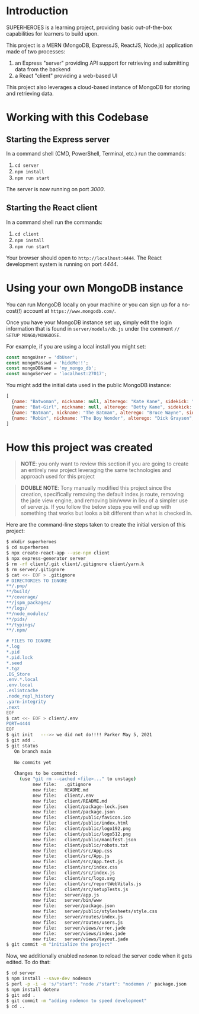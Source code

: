 # Introduction

SUPERHEROES is a learning project, providing basic out-of-the-box capabilities
for learners to build upon.

This project is a MERN (MongoDB, ExpressJS, ReactJS, Node.js) application made
of two processes:
   1. an Express "server" providing API support for retrieving and submitting
   data from the backend
   1. a React "client" providing a web-based UI

This project also leverages a cloud-based instance of MongoDB for storing
and retrieving data.

# Working with this Codebase
## Starting the Express server

In a command shell (CMD, PowerShell, Terminal, etc.) run the commands:
1. `cd server`
1. `npm install`
1. `npm run start`

The server is now running on port *3000*.

## Starting the React client

In a command shell run the commands:
1. `cd client`
1. `npm install`
1. `npm run start`

Your browser should open to `http://localhost:4444`.  The React development
system is running on port *4444*.

# Using your own MongoDB instance

You can run MongoDB locally on your machine or you can sign up for a no-cost(!)
account at `https://www.mongodb.com/`.

Once you have your MongoDB instance set up, simply edit the login information
that is found in `server/models/db.js` under the comment `// SETUP MONGO/MONGOOSE`.

For example, if you are using a local install you might set:

```js
const mongoUser = 'dbUser';
const mongoPasswd = 'hideMe!!';
const mongoDBName = 'my_mongo_db';
const mongoServer = 'localhost:27017';
```

You might add the initial data used in the public MongoDB instance:

```js
[
  {name: "Batwoman", nickname: null, alterego: "Kate Kane", sidekick: "Batgirl"},
  {name: "Bat-Girl", nickname: null, alterego: "Betty Kane", sidekick: null},
  {name: "Batman", nickname: "The Batman", alterego: "Bruce Wayne", sidekick: "Robin"},
  {name: "Robin", nickname: "The Boy Wonder", alterego: "Dick Grayson", sidekick: null},
]
```

# How this project was created

> **NOTE**: you only want to review this section if you are going to create
an entirely new project leveraging the same technologies and approach used for
this project

> **DOUBLE NOTE**: Tony manually modified this project since the creation, specifically removing the default index.js route, removing the jade view engine, and removing bin/www in lieu of a simpler use of server.js. If you follow the below steps you will end up with something that works but looks a bit different than what is checked in.

Here are the command-line steps taken to create the initial version of this project:
```bash
$ mkdir superheroes
$ cd superheroes
$ npx create-react-app --use-npm client
$ npx express-generator server
$ rm -rf client/.git client/.gitignore client/yarn.k
$ rm server/.gitignore
$ cat <<- EOF > .gitignore
# DIRECTORIES TO IGNORE
**/.pnp/
**/build/
**/coverage/
**/jspm_packages/
**/logs/
**/node_modules/
**/pids/
**/typings/
**/.npm/

# FILES TO IGNORE
*.log
*.pid
*.pid.lock
*.seed
*.tgz
.DS_Store
.env.*.local
.env.local
.eslintcache
.node_repl_history
.yarn-integrity
.next
EOF
$ cat <<- EOF > client/.env
PORT=4444
EOF
$ git init   --->> we did not do!!!! Parker May 5, 2021
$ git add .
$ git status
   On branch main
   
   No commits yet
   
   Changes to be committed:
     (use "git rm --cached <file>..." to unstage)
          new file:   .gitignore
          new file:   README.md
          new file:   client/.env
          new file:   client/README.md
          new file:   client/package-lock.json
          new file:   client/package.json
          new file:   client/public/favicon.ico
          new file:   client/public/index.html
          new file:   client/public/logo192.png
          new file:   client/public/logo512.png
          new file:   client/public/manifest.json
          new file:   client/public/robots.txt
          new file:   client/src/App.css
          new file:   client/src/App.js
          new file:   client/src/App.test.js
          new file:   client/src/index.css
          new file:   client/src/index.js
          new file:   client/src/logo.svg
          new file:   client/src/reportWebVitals.js
          new file:   client/src/setupTests.js
          new file:   server/app.js
          new file:   server/bin/www
          new file:   server/package.json
          new file:   server/public/stylesheets/style.css
          new file:   server/routes/index.js
          new file:   server/routes/users.js
          new file:   server/views/error.jade
          new file:   server/views/index.jade
          new file:   server/views/layout.jade
$ git commit -m "initialize the project"
```

Now, we additionally enabled `nodemon` to reload the server code when it gets
edited.  To do that:
```bash
$ cd server
$ npm install --save-dev nodemon
$ perl -p -i -e 's/"start": "node /"start": "nodemon /' package.json
$ npm install dotenv
$ git add .
$ git commit -m "adding nodemon to speed development"
$ cd ..
```
